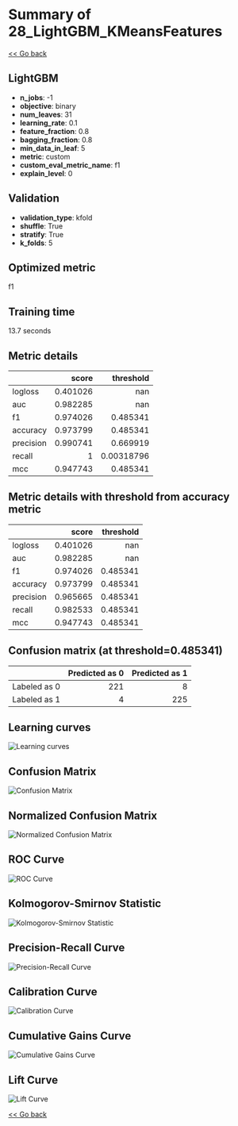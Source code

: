# Summary of 28_LightGBM_KMeansFeatures

[<< Go back](../README.md)


## LightGBM
- **n_jobs**: -1
- **objective**: binary
- **num_leaves**: 31
- **learning_rate**: 0.1
- **feature_fraction**: 0.8
- **bagging_fraction**: 0.8
- **min_data_in_leaf**: 5
- **metric**: custom
- **custom_eval_metric_name**: f1
- **explain_level**: 0

## Validation
 - **validation_type**: kfold
 - **shuffle**: True
 - **stratify**: True
 - **k_folds**: 5

## Optimized metric
f1

## Training time

13.7 seconds

## Metric details
|           |    score |    threshold |
|:----------|---------:|-------------:|
| logloss   | 0.401026 | nan          |
| auc       | 0.982285 | nan          |
| f1        | 0.974026 |   0.485341   |
| accuracy  | 0.973799 |   0.485341   |
| precision | 0.990741 |   0.669919   |
| recall    | 1        |   0.00318796 |
| mcc       | 0.947743 |   0.485341   |


## Metric details with threshold from accuracy metric
|           |    score |   threshold |
|:----------|---------:|------------:|
| logloss   | 0.401026 |  nan        |
| auc       | 0.982285 |  nan        |
| f1        | 0.974026 |    0.485341 |
| accuracy  | 0.973799 |    0.485341 |
| precision | 0.965665 |    0.485341 |
| recall    | 0.982533 |    0.485341 |
| mcc       | 0.947743 |    0.485341 |


## Confusion matrix (at threshold=0.485341)
|              |   Predicted as 0 |   Predicted as 1 |
|:-------------|-----------------:|-----------------:|
| Labeled as 0 |              221 |                8 |
| Labeled as 1 |                4 |              225 |

## Learning curves
![Learning curves](learning_curves.png)
## Confusion Matrix

![Confusion Matrix](confusion_matrix.png)


## Normalized Confusion Matrix

![Normalized Confusion Matrix](confusion_matrix_normalized.png)


## ROC Curve

![ROC Curve](roc_curve.png)


## Kolmogorov-Smirnov Statistic

![Kolmogorov-Smirnov Statistic](ks_statistic.png)


## Precision-Recall Curve

![Precision-Recall Curve](precision_recall_curve.png)


## Calibration Curve

![Calibration Curve](calibration_curve_curve.png)


## Cumulative Gains Curve

![Cumulative Gains Curve](cumulative_gains_curve.png)


## Lift Curve

![Lift Curve](lift_curve.png)



[<< Go back](../README.md)
